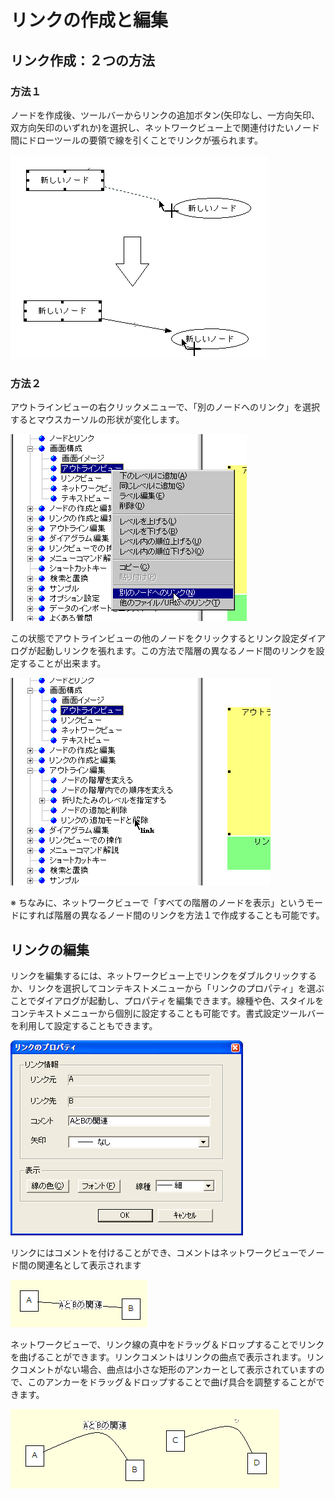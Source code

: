 # リンクの作成と編集
## リンク作成：２つの方法

### 方法１
ノードを作成後、ツールバーからリンクの追加ボタン(矢印なし、一方向矢印、双方向矢印のいずれか)を選択し、ネットワークビュー上で関連付けたいノード間にドローツールの要領で線を引くことでリンクが張られます。

![](/images/addlink1.gif)

### 方法２
アウトラインビューの右クリックメニューで、「別のノードへのリンク」を選択するとマウスカーソルの形状が変化します。

![](/images/addlink2.gif)

この状態でアウトラインビューの他のノードをクリックするとリンク設定ダイアログが起動しリンクを張れます。この方法で階層の異なるノード間のリンクを設定することが出来ます。

![](/images/addlink3.gif)

※ ちなみに、ネットワークビューで「すべての階層のノードを表示」というモードにすれば階層の異なるノード間のリンクを方法１で作成することも可能です。

## リンクの編集
リンクを編集するには、ネットワークビュー上でリンクをダブルクリックするか、リンクを選択してコンテキストメニューから「リンクのプロパティ」を選ぶことでダイアログが起動し、プロパティを編集できます。線種や色、スタイルをコンテキストメニューから個別に設定することも可能です。書式設定ツールバーを利用して設定することもできます。

![](/images/linkprop.png)

リンクにはコメントを付けることができ、コメントはネットワークビューでノード間の関連名として表示されます

![](/images/link_a_2_b.png)

ネットワークビューで、リンク線の真中をドラッグ＆ドロップすることでリンクを曲げることができます。リンクコメントはリンクの曲点で表示されます。リンクコメントがない場合、曲点は小さな矩形のアンカーとして表示されていますので、このアンカーをドラッグ＆ドロップすることで曲げ具合を調整することができます。

![](/images/link_curve.png)

